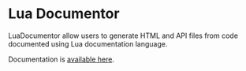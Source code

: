 # Lua Documentor

LuaDocumentor allow users to generate HTML and API files from code documented
using Lua documentation language.

Documentation is
[available here](http://wiki.eclipse.org/Koneki/LDT/User_Area/LuaDocumentor).
